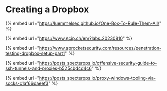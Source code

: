 # Creating a Dropbox

{% embed url="https://luemmelsec.github.io/One-Box-To-Rule-Them-All/" %}

{% embed url="https://www.scip.ch/en/?labs.20230810" %}

{% embed url="https://www.sprocketsecurity.com/resources/penetration-testing-dropbox-setup-part1" %}

{% embed url="https://posts.specterops.io/offensive-security-guide-to-ssh-tunnels-and-proxies-b525cbd4d4c6" %}

{% embed url="https://posts.specterops.io/proxy-windows-tooling-via-socks-c1af66daeef3" %}
